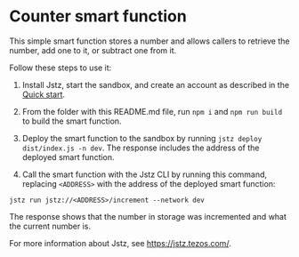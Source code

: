 # Counter smart function

This simple smart function stores a number and allows callers to retrieve the number, add one to it, or subtract one from it.

Follow these steps to use it:

1. Install Jstz, start the sandbox, and create an account as described in the [Quick start](https://jstz.tezos.com/quick_start.html).

2. From the folder with this README.md file, run `npm i` and `npm run build` to build the smart function.

3. Deploy the smart function to the sandbox by running `jstz deploy dist/index.js -n dev`.
   The response includes the address of the deployed smart function.

4. Call the smart function with the Jstz CLI by running this command, replacing `<ADDRESS>` with the address of the deployed smart function:

```shell
jstz run jstz://<ADDRESS>/increment --network dev
```

The response shows that the number in storage was incremented and what the current number is.

For more information about Jstz, see https://jstz.tezos.com/.
